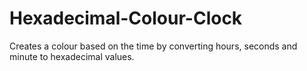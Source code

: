 # Hexadecimal-Colour-Clock
Creates a colour based on the time by converting hours, seconds and minute to hexadecimal values.
